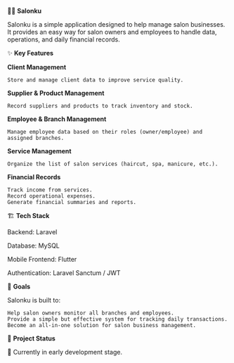 💇‍♀️ **Salonku**

Salonku is a simple application designed to help manage salon businesses.
It provides an easy way for salon owners and employees to handle data, operations, and daily financial records.


✨ **Key Features**

**Client Management**

	Store and manage client data to improve service quality.

**Supplier & Product Management**

	Record suppliers and products to track inventory and stock.

**Employee & Branch Management**
	
	Manage employee data based on their roles (owner/employee) and assigned branches.

**Service Management** 

	Organize the list of salon services (haircut, spa, manicure, etc.).

**Financial Records**

	Track income from services.
	Record operational expenses.
	Generate financial summaries and reports.


🏗️ **Tech Stack**

Backend: Laravel

Database: MySQL

Mobile Frontend: Flutter

Authentication: Laravel Sanctum / JWT


🚀 **Goals**

Salonku is built to:
	
	Help salon owners monitor all branches and employees.
	Provide a simple but effective system for tracking daily transactions.
	Become an all-in-one solution for salon business management.


📌 **Project Status**

📍 Currently in early development stage.
